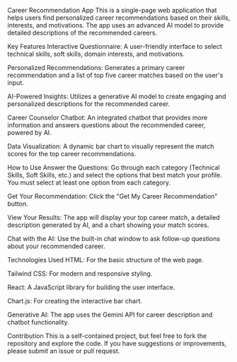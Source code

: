 Career Recommendation App
This is a single-page web application that helps users find personalized career recommendations based on their skills, interests, and motivations. The app uses an advanced AI model to provide detailed descriptions of the recommended careers.

Key Features
Interactive Questionnaire: A user-friendly interface to select technical skills, soft skills, domain interests, and motivations.

Personalized Recommendations: Generates a primary career recommendation and a list of top five career matches based on the user's input.

AI-Powered Insights: Utilizes a generative AI model to create engaging and personalized descriptions for the recommended career.

Career Counselor Chatbot: An integrated chatbot that provides more information and answers questions about the recommended career, powered by AI.

Data Visualization: A dynamic bar chart to visually represent the match scores for the top career recommendations.

How to Use
Answer the Questions: Go through each category (Technical Skills, Soft Skills, etc.) and select the options that best match your profile. You must select at least one option from each category.

Get Your Recommendation: Click the "Get My Career Recommendation" button.

View Your Results: The app will display your top career match, a detailed description generated by AI, and a chart showing your match scores.

Chat with the AI: Use the built-in chat window to ask follow-up questions about your recommended career.

Technologies Used
HTML: For the basic structure of the web page.

Tailwind CSS: For modern and responsive styling.

React: A JavaScript library for building the user interface.

Chart.js: For creating the interactive bar chart.

Generative AI: The app uses the Gemini API for career description and chatbot functionality.

Contribution
This is a self-contained project, but feel free to fork the repository and explore the code. If you have suggestions or improvements, please submit an issue or pull request.
